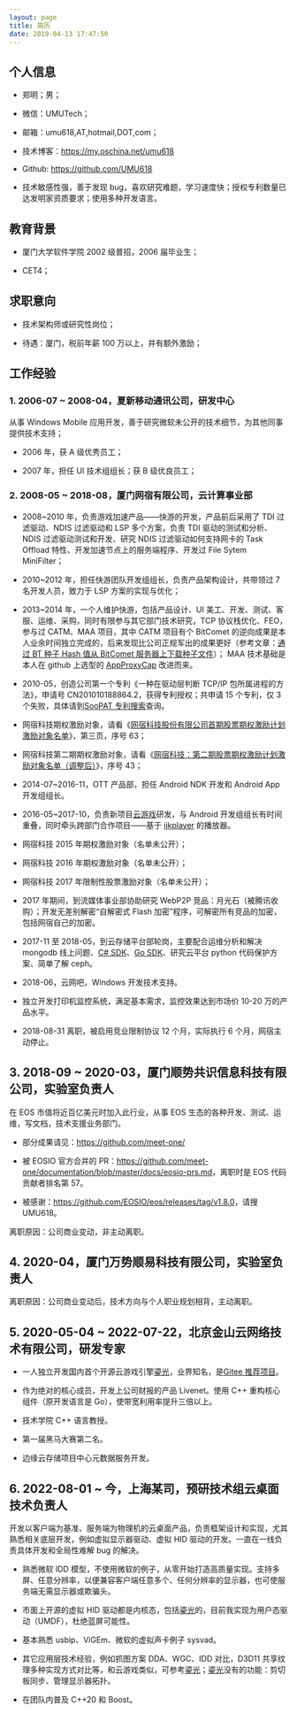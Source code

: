 ```yaml
---
layout: page
title: 简历
date: 2019-04-13 17:47:50
---
```

[regame]: https://github.com/ksyun-kenc/liuguang

## 个人信息

- 郑明；男；

- 微信：UMUTech；

- 邮箱：umu618,AT,hotmail,DOT,com；

- 技术博客：<https://my.oschina.net/umu618>

- Github: <https://github.com/UMU618>

- 技术敏感性强，善于发现 bug，喜欢研究难题，学习速度快；授权专利数量已达发明家资质要求；使用多种开发语言。

## 教育背景

- 厦门大学软件学院 2002 级普招，2006 届毕业生；

- CET4；

## 求职意向

- 技术架构师或研究性岗位；

- 待遇：厦门，税前年薪 100 万以上，并有额外激励；

## 工作经验

### 1. 2006-07 ~ 2008-04，夏新移动通讯公司，研发中心 

从事 Windows Mobile 应用开发，善于研究微软未公开的技术细节，为其他同事提供技术支持；

- 2006 年，获 A 级优秀员工；

- 2007 年，担任 UI 技术组组长；获 B 级优良员工；

### 2. 2008-05 ~ 2018-08，厦门网宿有限公司，云计算事业部

- 2008~2010 年，负责游戏加速产品——快游的开发，产品前后采用了 TDI 过滤驱动、NDIS 过滤驱动和 LSP 多个方案，负责 TDI 驱动的测试和分析、NDIS 过滤驱动测试和开发、研究 NDIS 过滤驱动如何支持网卡的 Task Offload 特性、开发加速节点上的服务端程序、开发过 File Sytem MiniFilter；

- 2010~2012 年，担任快游团队开发组组长，负责产品架构设计，共带领过 7 名开发人员，致力于 LSP 方案的实现与优化；
 
- 2013~2014 年，一个人维护快游，包括产品设计、UI 美工、开发、测试、客服、运维、采购，同时有限参与其它部门技术研究，TCP 协议栈优化、FEO，参与过 CATM、MAA 项目，其中 CATM 项目有个 BitComet 的逆向成果是本人业余时间独立完成的，后来发现比公司正规军出的成果更好（参考文章：[通过 BT 种子 Hash 值从 BitComet 服务器上下载种子文件](http://www.cnblogs.com/UMU618/articles/2568579.html)）； MAA 技术基础是本人在 github 上选型的 [AppProxyCap](https://github.com/UMU618/AppProxyCap) 改进而来。

- 2010-05，创造公司第一个专利《一种在驱动层判断 TCP/IP 包所属进程的方法》，申请号
CN201010188864.2，获得专利授权；共申请 15 个专利，仅 3 个失败，具体请到[SooPAT 专利搜索](http://www.soopat.com/Home/Result?SearchWord=FMR%3A%28%E9%83%91%E6%98%8E%29+%E7%BD%91%E5%AE%BF&FMZL=Y&SYXX=Y&WGZL=Y&FMSQ=Y)查询。

- 网宿科技期权激励对象，请看《[网宿科技股份有限公司首期股票期权激励计划激励对象名单](http://file.finance.sina.com.cn/211.154.219.97:9494/MRGG/CNSESZ_STOCK/2011/2011-7/2011-07-07/746429.PDF)》，第三页，序号 63；

- 网宿科技第二期期权激励对象，请看《[网宿科技：第二期股票期权激励计划激励对象名单（调整后）](http://stockhtm.finance.qq.com/sstock/quotpage/q/300017.htm#notice-detail?id=61344977&d=20120731)》，序号 43；

- 2014-07~2016-11，OTT 产品部，担任 Android NDK 开发和 Android App 开发组组长。

- 2016-05~2017-10，负责新项目[云游戏](/2019/04/14/umutech-a-developer-s-guide-to-cloud-gaming-1/)研发，与 Android 开发组组长有时间重叠，同时牵头跨部门合作项目——基于 [ijkplayer](https://github.com/Bilibili/ijkplayer) 的播放器。 

- 网宿科技 2015 年期权激励对象（名单未公开）；

- 网宿科技 2016 年期权激励对象（名单未公开）；

- 网宿科技 2017 年限制性股票激励对象（名单未公开）；

- 2017 年期间，到流媒体事业部协助研究 WebP2P 竞品：月光石（被腾讯收购）；开发无差别解密“自解密式 Flash 加密”程序，可解密所有竞品的加密，包括网宿自己的加密。

- 2017-11 至 2018-05，到云存储平台部轮岗，主要配合运维分析和解决 mongodb 线上问题、[C# SDK](https://github.com/Wangsu-Cloud-Storage/wcs-csharp-sdk)、[Go SDK](https://github.com/Wangsu-Cloud-Storage/wcs-go-sdk)、研究云平台 python 代码保护方案、简单了解 ceph。

- 2018-06，云网吧，Windows 开发技术支持。

- 独立开发打印机监控系统，满足基本需求，监控效果达到市场价 10-20 万的产品水平。

- 2018-08-31 离职，被启用竞业限制协议 12 个月，实际执行 6 个月，网宿主动停止。

## 3. 2018-09 ~ 2020-03，厦门顺势共识信息科技有限公司，实验室负责人

在 EOS 市值将近百亿美元时加入此行业，从事 EOS 生态的各种开发、测试、运维，写文档，技术支援业务部门。

- 部分成果请见：<https://github.com/meet-one/>

- 被 EOSIO 官方合并的 PR：<https://github.com/meet-one/documentation/blob/master/docs/eosio-prs.md>，离职时是 EOS 代码贡献者排名第 57。

- 被感谢：<https://github.com/EOSIO/eos/releases/tag/v1.8.0>，请搜 UMU618。

离职原因：公司商业变动，非主动离职。

## 4. 2020-04，厦门万势顺易科技有限公司，实验室负责人

离职原因：公司商业变动后，技术方向与个人职业规划相背，主动离职。

## 5. 2020-05-04 ~ 2022-07-22，北京金山云网络技术有限公司，研发专家

- 一人独立开发国内首个开源云游戏引擎[鎏光][regame]，业界知名，是[Gitee 推荐项目](https://gitee.com/umu618/liuguang)。

- 作为绝对的核心成员，开发上公司财报的产品 Livenet。使用 C++ 重构核心组件（原开发语言是 Go），使带宽利用率提升三倍以上。

- 技术学院 C++ 语言教授。

- 第一届黑马大赛第二名。

- 边缘云存储项目中心元数据服务开发。

## 6. 2022-08-01 ~ 今，上海某司，预研技术组云桌面技术负责人

开发以客户端为基准、服务端为物理机的云桌面产品，负责框架设计和实现，尤其熟悉相关底层开发，例如虚拟显示器驱动、虚拟 HID 驱动的开发。一直在一线负责具体开发和全局性难解 bug 的解决。

- 熟悉微软 IDD 模型，不使用微软的例子，从零开始打造高质量实现。支持多屏、任意分辨率，以便兼容客户端任意多个、任何分辨率的显示器，也可使服务端无需显示器或欺骗头。

- 市面上开源的虚拟 HID 驱动都是内核态，包括[鎏光][regame]的，目前我实现为用户态驱动（UMDF），杜绝蓝屏可能性。

- 基本熟悉 usbip、ViGEm、微软的虚拟声卡例子 sysvad。

- 其它应用层技术经验，例如抓图方案 DDA、WGC、IDD 对比，D3D11 共享纹理多种实现方式对比等，和云游戏类似，可参考[鎏光][regame]；[鎏光][regame]没有的功能：剪切板同步、管理显示器拓扑。

- 在团队内普及 C++20 和 Boost。
